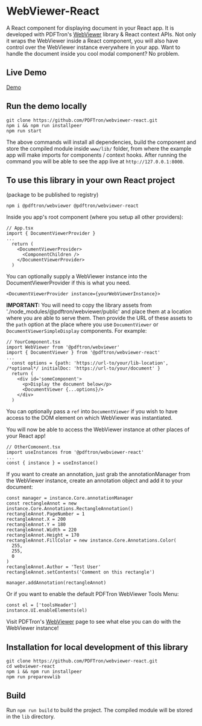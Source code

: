 # WebViewer-React

A React component for displaying document in your React app. It is developed with PDFTron's [WebViewer](https://www.pdftron.com/documentation/web/) library & React context APIs. Not only it wraps the WebViewer inside a React component, you will also have control over the WebViewer instance everywhere in your app.
Want to handle the document inside you cool modal component? No problem.

## Live Demo
[Demo](https://pdftron-ychen02.web.app/) 
## Run the demo locally

```
git clone https://github.com/PDFTron/webviewer-react.git
npm i && npm run installpeer
npm run start
```

The above commands will install all dependencies, build the component and store the compiled module inside `www/lib/` folder, from where the example app will make imports for components / context hooks. After running the command you will be able to see the app live at `http://127.0.0.1:8000`.

## To use this library in your own React project

(package to be published to registry)

```
npm i @pdftron/webviewer @pdftron/webviewer-react
```

Inside you app's root component (where you setup all other providers):

```
// App.tsx
import { DocumentViewerProvider }
...
  return (
    <DocumentViewerProvider>
      <ComponentChildren />
    </DocumentViewerProvider>
  )
```
You can optionally supply a WebViewer instance into the DocumentViewerProvider if this is what you need.
```
<DocumentViewerProvider instance={yourWebViewerInstance}> 
```
**IMPORTANT:** You will need to copy the library assets from './node_modules/@pdftron/webviewer/public' and place them at a location where you are able to serve them. Then provide the URL of these assets to the `path` option at the place where you use `DocumentViewer` or `DocumentViewerSimpleDisplay` components.
For example:
```
// YourComponent.tsx
import WebViewer from '@pdftron/webviewer'
import { DocumentViewer } from '@pdftron/webviewer-react'
...
  const options = {path: 'https://url-to/your/lib-location', /*optional*/ initialDoc: 'https://url-to/your/document' }
  return (
    <div id='someComponent'>
      <p>Display the document below</p>
      <DocumentViewer {...options}/>
    </div>
  )
```
You can optionally pass a `ref` into `DocumentViewer` if you wish to have access to the DOM element on which WebViewer was instantiated.

You will now be able to access the WebViewer instance at other places of your React app!
```
// OtherComonent.tsx
import useInstances from '@pdftron/webviewer-react'
...
const { instance } = useInstance()
```
If you want to create an annotation, just grab the annotationManager from the WebViewer instance, create an annotation object and add it to your document:
```
const manager = instance.Core.annotationManager
const rectangleAnnot = new instance.Core.Annotations.RectangleAnnotation()
rectangleAnnot.PageNumber = 1
rectangleAnnot.X = 200
rectangleAnnot.Y = 180
rectangleAnnot.Width = 220
rectangleAnnot.Height = 170
rectangleAnnot.FillColor = new instance.Core.Annotations.Color(
  255,
  255,
  0
)
rectangleAnnot.Author = 'Test User'
rectangleAnnot.setContents('Comment on this rectangle')

manager.addAnnotation(rectangleAnnot)
```
Or if you want to enable the default PDFTron WebViewer Tools Menu:
```
const el = ['toolsHeader']
instance.UI.enableElements(el)
```
Visit PDFTron's [WebViewer](https://www.pdftron.com/documentation/web/) page to see what else you can do with the WebViewer instance!
## Installation for local development of this library

```
git clone https://github.com/PDFTron/webviewer-react.git
cd webviewer-react
npm i && npm run installpeer
npm run preparevwlib
```

## Build

Run `npm run build` to build the project. The compiled module will be stored in the `lib` directory.
